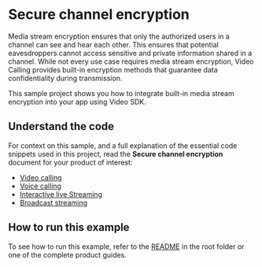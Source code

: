 # Secure channel encryption

Media stream encryption ensures that only the authorized users in a channel can see and hear each other. This ensures that potential eavesdroppers cannot access sensitive and private information shared in a channel. While not every use case requires media stream encryption, Video Calling provides built-in encryption methods that guarantee data confidentiality during transmission.

This sample project shows you how to integrate built-in media stream encryption into your app using Video SDK.

## Understand the code

For context on this sample, and a full explanation of the essential code snippets used in this project, read the **Secure channel encryption** document for your product of interest:

* [Video calling](https://docs.agora.io/en/video-calling/develop/media-stream-encryption?platform=flutter)
* [Voice calling](https://docs.agora.io/en/voice-calling/develop/media-stream-encryption?platform=flutter)
* [Interactive live Streaming](https://docs.agora.io/en/interactive-live-streaming/develop/media-stream-encryption?platform=flutter)
* [Broadcast streaming](https://docs.agora.io/en/broadcast-streaming/develop/media-stream-encryption?platform=flutter)

## How to run this example

To see how to run this example, refer to the [README](../../../README.md) in the root folder or one of the complete product guides.
